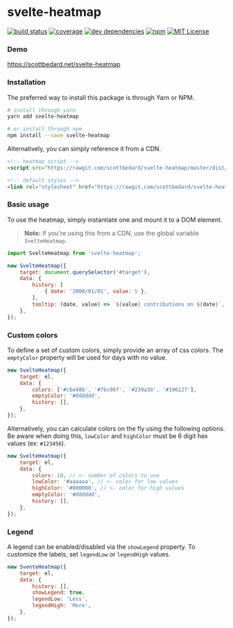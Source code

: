 # svelte-heatmap

[![build status](https://img.shields.io/circleci/project/github/scottbedard/svelte-heatmap.svg)](https://circleci.com/gh/scottbedard/svelte-heatmap)
[![coverage](https://img.shields.io/codecov/c/github/scottbedard/svelte-heatmap.svg)](https://codecov.io/gh/scottbedard/svelte-heatmap)
[![dev dependencies](https://img.shields.io/david/dev/scottbedard/svelte-heatmap.svg)](https://david-dm.org/scottbedard/svelte-heatmap?type=dev)
[![npm](https://img.shields.io/npm/v/svelte-heatmap.svg)](https://www.npmjs.com/package/svelte-heatmap)
[![MIT License](https://img.shields.io/badge/license-MIT-blue.svg)](https://github.com/scottbedard/svelte-heatmap/blob/master/LICENSE)

### Demo

https://scottbedard.net/svelte-heatmap

### Installation

The preferred way to install this package is through Yarn or NPM.

```bash
# install through yarn
yarn add svelte-heatmap

# or install through npm
npm install --save svelte-heatmap
```

Alternatively, you can simply reference it from a CDN.

```html
<!-- heatmap script -->
<script src="https://rawgit.com/scottbedard/svelte-heatmap/master/dist/heatmap.js"></script>

<!-- default styles -->
<link rel="stylesheet" href="https://rawgit.com/scottbedard/svelte-heatmap/master/dist/heatmap.css">
```

### Basic usage

To use the heatmap, simply instantiate one and mount it to a DOM element.

> **Note:** If you're using this from a CDN, use the global variable `SvelteHeatmap`.

```js
import SvelteHeatmap from 'svelte-heatmap';

new SvelteHeatmap({
    target: document.querySelector('#target'),
    data: {
        history: [
            { date: '2000/01/01', value: 5 },
        ],
        tooltip: (date, value) => `${value} contributions on ${date}`,
    },
});
```

### Custom colors

To define a set of custom colors, simply provide an array of css colors. The `emptyColor` property will be used for days with no value.

```js
new SvelteHeatmap({
    target: el,
    data: {
        colors: ['#c6e48b', '#7bc96f', '#239a3b', '#196127'],
        emptyColor: '#dddddd',
        history: [],
    },
});
```

Alternatively, you can calculate colors on the fly using the following options. Be aware when doing this, `lowColor` and `highColor` must be 6 digit hex values (ex: `#123456`).

```js
new SvelteHeatmap({
    target: el,
    data: {
        colors: 10, // <- number of colors to use
        lowColor: '#aaaaaa', // <- color for low values
        highColor: '#000000', // <- color for high values
        emptyColor: '#dddddd',
        history: [],
    },
});
```

### Legend

A legend can be enabled/disabled via the `showLegend` property. To customize the labels, set `legendLow` or `legendHigh` values.

```js
new SventeHeatmap({
    target: el,
    data: {
        history: [],
        showLegend: true,
        legendLow: 'Less',
        legendHigh: 'More',
    },
});
```
